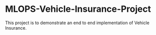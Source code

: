 # MLOPS-Vehicle-Insurance-Project
This project is to demonstrate an end to end implementation of Vehicle Insurance.
